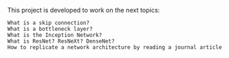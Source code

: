 This project is developed to work on the next topics:
    
    What is a skip connection?
    What is a bottleneck layer?
    What is the Inception Network?
    What is ResNet? ResNeXt? DenseNet?
    How to replicate a network architecture by reading a journal article
